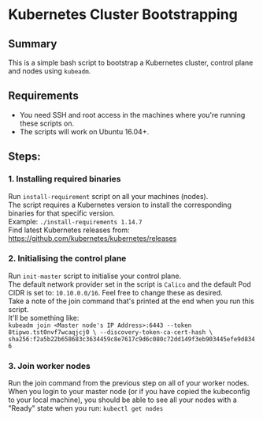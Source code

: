 # Kubernetes Cluster Bootstrapping
## Summary
This is a simple bash script to bootstrap a Kubernetes cluster, control plane and nodes using `kubeadm`.

## Requirements
- You need SSH and root access in the machines where you're running these scripts on.
- The scripts will work on Ubuntu 16.04+.

## Steps:
### 1. Installing required binaries
Run `install-requirement` script on all your machines (nodes).<br>
The script requires a Kubernetes version to install the corresponding binaries for that specific version.<br>
Example: `./install-requirements 1.14.7` <br>
Find latest Kubernetes releases from: 
https://github.com/kubernetes/kubernetes/releases

### 2. Initialising the control plane
Run `init-master` script to initialise your control plane.<br>
The default network provider set in the script is `Calico` and the default Pod CIDR is set to: `10.10.0.0/16`. Feel free to change these as desired.<br>
Take a note of the join command that's printed at the end when you run this script. <br>
It'll be something like:<br> `kubeadm join <Master node's IP Address>:6443 --token 8tipwo.tst0nvf7wcaqjcj0 \
      --discovery-token-ca-cert-hash \
      sha256:f2a5b22b658683c3634459c8e7617c9d6c080c72dd149f3eb903445efe9d8346`

### 3. Join worker nodes
Run the join command from the previous step on all of your worker nodes.<br>
When you login to your master node (or if you have copied the kubeconfig to your local machine), you should be able to see all your nodes with a "Ready" state when you run: `kubectl get nodes`